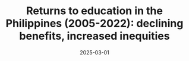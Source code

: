---
title: "Returns to education in the Philippines (2005-2022): declining benefits, increased inequities"
collection: publications
category: notes
permalink: /publications/2024_returns
date: 2025-03-01
venue: 'INCITEGov Policy Note'
paperurl: 'https://doi.org/10.62986/pn2024.09'
citation: 'Albert, J.R.G., J.C.B. Punongbayan, and M.S. Muñoz (2024). &quot;Returns to education in the Philippines (2005-2022): declining benefits, increased inequities.&quot; PIDS Policy Note.'
---